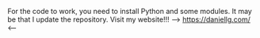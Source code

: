 For the code to work, you need to install Python and some modules. It may be that I update the repository.
Visit my website!!! -->  https://daniellg.com/ <--
